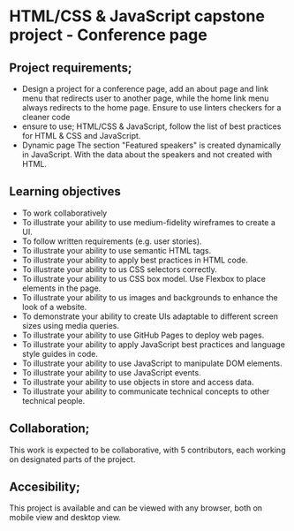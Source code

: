 # HTML/CSS & JavaScript capstone project - Conference page
 ##  Project requirements;
  - Design  a project for a conference page, add an about page and link menu that redirects user to another page, while the home link menu always redirects to the home page. Ensure to use linters checkers for a cleaner code 
  -  ensure to use; HTML/CSS & JavaScript, follow the list of best practices for HTML & CSS
and JavaScript.
 - Dynamic page
The section "Featured speakers" is created dynamically in JavaScript.
 With the data about the speakers and not created with HTML.
 ## Learning objectives
 - To work collaboratively
- To illustrate your ability to use medium-fidelity wireframes to create a UI.
- To follow written requirements (e.g. user stories).
- To illustrate your ability to use semantic HTML tags.
- To illustrate your ability to apply best practices in HTML code.
- To illustrate your ability to us CSS selectors correctly.
- To illustrate your ability to us CSS box model.
 Use Flexbox to place elements in the page.
-  To illustrate your ability to us images and backgrounds to enhance the look of a website.
- To demonstrate your ability to create UIs adaptable to different screen sizes using media queries.
- To illustrate your ability to use GitHub Pages to deploy web pages.
- To illustrate your ability to apply JavaScript best practices and language style guides in code.
- To illustrate your ability to use JavaScript to manipulate DOM elements.
- To illustrate your ability to use JavaScript events.
- To illustrate your ability to use objects in store and access data.
- To illustrate your ability to communicate technical concepts to other technical people.

## Collaboration;
This work is expected to be collaborative, with 5 contributors, each working on designated parts of the project.
## Accesibility;
 This project is available and can be viewed with any browser, both on mobile view and desktop view.


